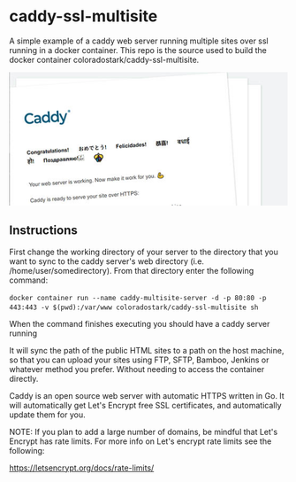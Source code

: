 # caddy-ssl-multisite

A simple example of a caddy web server running multiple sites over ssl running in a docker container. This repo is the source used to build the docker container coloradostark/caddy-ssl-multisite.

![Screenshot](https://github.com/ColoradoStark/caddy-ssl-multisite/raw/main/caddy.jpg)

## Instructions

First change the working directory of your server to the directory that you want to sync to the caddy server's web directory (i.e. /home/user/somedirectory). From that directory enter the following command:

`docker container run --name caddy-multisite-server -d -p 80:80 -p 443:443 -v $(pwd):/var/www coloradostark/caddy-ssl-multisite sh`

When the command finishes executing you should have a caddy server running

It will sync the path of the public HTML sites to a path on the host machine,
so that you can upload your sites using FTP, SFTP, Bamboo, Jenkins or whatever method you prefer. Without needing to access the container directly.

Caddy is an open source web server with automatic HTTPS written in Go. It will automatically get Let's Encrypt free SSL certificates, and automatically update them for you.

NOTE: If you plan to add a large number of domains, be mindful that Let's Encrypt has rate limits. For more info on Let's encrypt rate limits see the following:

https://letsencrypt.org/docs/rate-limits/
